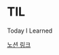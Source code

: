 # TIL
Today I Learned

[노션 링크](https://www.notion.so/c0311d8affd7409691fb326807337790?v=ea354cac481e4765a928b73c3f380585)

